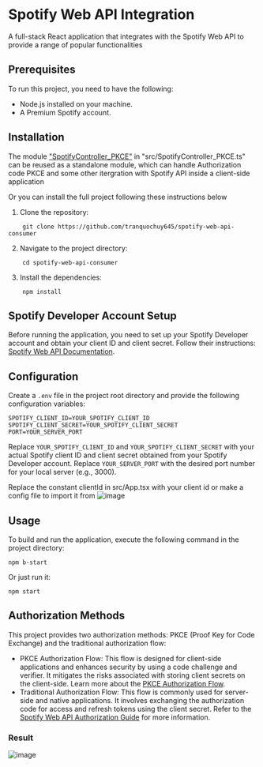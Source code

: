 Spotify Web API Integration
===========================

A full-stack React application that integrates with the Spotify Web API
to provide a range of popular functionalities

Prerequisites
-------------

To run this project, you need to have the following:

-   Node.js installed on your machine.
-   A Premium Spotify account.


Installation
------------
The module ["SpotifyController_PKCE"](https://github.com/tranquochuy645/spotify-web-api-consumer/blob/main/src/SpotifyController_PKCE.ts) in "src/SpotifyController_PKCE.ts" can be reused as a standalone module, which can handle Authorization code PKCE and some other itergration with Spotify API inside a client-side application  

Or you can install the full project following these instructions below

1.  Clone the repository:

```
    git clone https://github.com/tranquochuy645/spotify-web-api-consumer
```

2.  Navigate to the project directory:


```
    cd spotify-web-api-consumer
```
3.  Install the dependencies:



```
    npm install
```

Spotify Developer Account Setup
-------------------------------

Before running the application, you need to set up your Spotify
Developer account and obtain your client ID and client secret. Follow
their instructions: [Spotify Web API
Documentation](https://developer.spotify.com/documentation/web-api).

Configuration
-------------

Create a `.env` file in the project root directory and provide the
following configuration variables:

    SPOTIFY_CLIENT_ID=YOUR_SPOTIFY_CLIENT_ID
    SPOTIFY_CLIENT_SECRET=YOUR_SPOTIFY_CLIENT_SECRET
    PORT=YOUR_SERVER_PORT

Replace `YOUR_SPOTIFY_CLIENT_ID` and `YOUR_SPOTIFY_CLIENT_SECRET` with
your actual Spotify client ID and client secret obtained from your
Spotify Developer account. Replace `YOUR_SERVER_PORT` with the desired
port number for your local server (e.g., 3000).  

Replace the constant clientId in src/App.tsx with your client id or make a config file to import it from
![image](https://github.com/tranquochuy645/spotify-web-api-consumer/assets/119860259/62705616-9f77-4fd3-87bd-5b8df1576f6e)


Usage
-----

To build and run the application, execute the following command in the project
directory:

    npm b-start

Or just run it:
    
    npm start
    

Authorization Methods
---------------------

This project provides two authorization methods: PKCE (Proof Key for
Code Exchange) and the traditional authorization flow:

-   PKCE Authorization Flow: This flow is designed for client-side
    applications and enhances security by using a code challenge and
    verifier. It mitigates the risks associated with storing client
    secrets on the client-side. Learn more about the [PKCE Authorization
    Flow](https://tools.ietf.org/html/rfc7636).
-   Traditional Authorization Flow: This flow is commonly used for
    server-side and native applications. It involves exchanging the
    authorization code for access and refresh tokens using the client
    secret. Refer to the [Spotify Web API Authorization
    Guide](https://developer.spotify.com/documentation/general/guides/authorization-guide/#authorization-code-flow)
    for more information.

### Result
![image](https://github.com/tranquochuy645/spotify-web-api-consumer/assets/119860259/22f9fec6-9fa4-44f4-b485-751fff9cd813)

